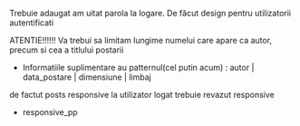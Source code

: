 Trebuie adaugat am uitat parola la logare.
De făcut design pentru utilizatorii autentificati


ATENTIE!!!!!! 
Va trebui sa limitam lungime numelui care apare ca autor, precum si cea a titlului postarii
+ Informatiile suplimentare au patternul(cel putin acum) : autor | data_postare | dimensiune | limbaj

de factut posts responsive
la utilizator logat trebuie revazut responsive
+ responsive_pp